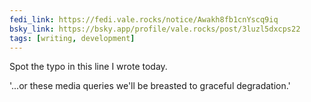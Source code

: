 ```yaml
---
fedi_link: https://fedi.vale.rocks/notice/Awakh8fb1cnYscq9iq
bsky_link: https://bsky.app/profile/vale.rocks/post/3luzl5dxcps22
tags: [writing, development]
---
```


Spot the typo in this line I wrote today.

'...or these media queries we'll be breasted to graceful degradation.'
